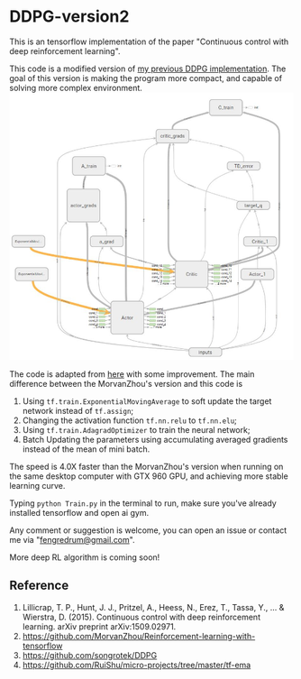 # DDPG-version2

This is an tensorflow implementation of the paper "Continuous control with deep reinforcement learning".

This code is a modified version of [my previous DDPG implementation](https://github.com/fengredrum/DDPG-TensorFlow). The goal of this version is making the program more compact, and capable of solving more complex environment.
![](ddpg.png)


The code is adapted from [here](https://github.com/MorvanZhou/Reinforcement-learning-with-tensorflow) with some improvement. The main difference between the MorvanZhou's version and this code is
1. Using `tf.train.ExponentialMovingAverage` to soft update the target network instead of `tf.assign`;
2. Changing the activation function `tf.nn.relu` to `tf.nn.elu`;
3. Using `tf.train.AdagradOptimizer` to train the neural network;
4. Batch Updating the parameters using accumulating averaged gradients instead of the mean of mini batch.

The speed is 4.0X faster than the MorvanZhou's version when running on the same desktop computer with GTX 960 GPU, and achieving  more stable learning curve.

Typing `python Train.py` in the terminal to run, make sure you've already installed tensorflow and open ai gym.

Any comment or suggestion is welcome, you can open an issue or contact me via "fengredrum@gmail.com".

More deep RL algorithm is coming soon!

## Reference
1. Lillicrap, T. P., Hunt, J. J., Pritzel, A., Heess, N., Erez, T., Tassa, Y., ... & Wierstra, D. (2015). Continuous control with deep reinforcement learning. arXiv preprint arXiv:1509.02971.
2. https://github.com/MorvanZhou/Reinforcement-learning-with-tensorflow
3. https://github.com/songrotek/DDPG
4. https://github.com/RuiShu/micro-projects/tree/master/tf-ema


